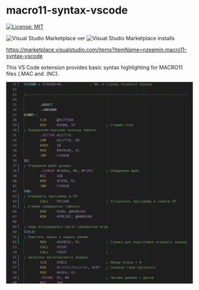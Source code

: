 # macro11-syntax-vscode

[![License: MIT](https://img.shields.io/badge/License-MIT-yellow.svg)](https://opensource.org/licenses/MIT)

![Visual Studio Marketplace ver](https://vsmarketplacebadges.dev/version/nzeemin.macro11-syntax-vscode.svg)
![Visual Studio Marketplace installs](https://vsmarketplacebadges.dev/installs/nzeemin.macro11-syntax-vscode.svg)

https://marketplace.visualstudio.com/items?itemName=nzeemin.macro11-syntax-vscode

This VS Code extension provides basic syntax highlighting for MACRO11 files (.MAC and .INC).

![](sample.png)
